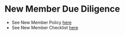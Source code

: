 # New Member Due Diligence

* See New Member Policy [here](https://github.com/kubevirt/community/blob/main/member_dd/membership_policy.md)
* See New Member Checklist [here](https://github.com/kubevirt/community/blob/main/member_dd/membership_checklist.md)
